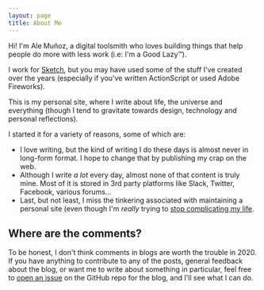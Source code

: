 ```yaml
---
layout: page
title: About Me
---
```


Hi! I'm Ale Muñoz, a digital toolsmith who loves building things that help people do more with less work (i.e: I'm a Good Lazy™).

I work for [Sketch](https://sketch.com), but you may have used some of the stuff I've created over the years (especially if you've written ActionScript or used Adobe Fireworks).

This is my personal site, where I write about life, the universe and everything (though I tend to gravitate towards design, technology and personal reflections).

I started it for a variety of reasons, some of which are:

- I love writing, but the kind of writing I do these days is almost never in long-form format. I hope to change that by publishing my crap on the web.
- Although I write *a lot* every day, almost none of that content is truly mine. Most of it is stored in 3rd party platforms like Slack, Twitter, Facebook, various forums…
- Last, but not least, I miss the tinkering associated with maintaining a personal site (even though I'm *really* trying to [stop complicating my life](/stop-complicating-your-life/).

## Where are the comments?

To be honest, I don't think comments in blogs are worth the trouble in 2020. If you have anything to contribute to any of the posts, general feedback about the blog, or want me to write about something in particular, feel free to [open an issue](https://github.com/bomberstudios/me/issues) on the GitHub repo for the blog, and I'll see what I can do.